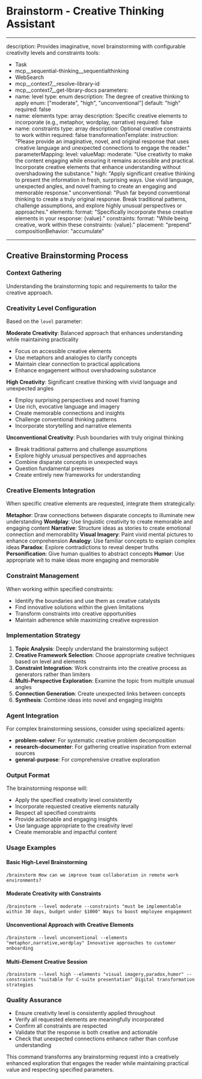 # Brainstorm - Creative Thinking Assistant

---
description: Provides imaginative, novel brainstorming with configurable creativity levels and constraints
tools:
  - Task
  - mcp__sequential-thinking__sequentialthinking
  - WebSearch
  - mcp__context7__resolve-library-id
  - mcp__context7__get-library-docs
parameters:
  - name: level
    type: enum
    description: The degree of creative thinking to apply
    enum: ["moderate", "high", "unconventional"]
    default: "high"
    required: false
  - name: elements
    type: array
    description: Specific creative elements to incorporate (e.g., metaphor, wordplay, narrative)
    required: false
  - name: constraints
    type: array
    description: Optional creative constraints to work within
    required: false
transformationTemplate:
  instruction: "Please provide an imaginative, novel, and original response that uses creative language and unexpected connections to engage the reader."
  parameterMapping:
    level:
      valueMap:
        moderate: "Use creativity to make the content engaging while ensuring it remains accessible and practical. Incorporate creative elements that enhance understanding without overshadowing the substance."
        high: "Apply significant creative thinking to present the information in fresh, surprising ways. Use vivid language, unexpected angles, and novel framing to create an engaging and memorable response."
        unconventional: "Push far beyond conventional thinking to create a truly original response. Break traditional patterns, challenge assumptions, and explore highly unusual perspectives or approaches."
    elements:
      format: "Specifically incorporate these creative elements in your response: {value}."
    constraints:
      format: "While being creative, work within these constraints: {value}."
  placement: "prepend"
  compositionBehavior: "accumulate"
---

## Creative Brainstorming Process

### Context Gathering
Understanding the brainstorming topic and requirements to tailor the creative approach.

### Creativity Level Configuration
Based on the `level` parameter:

**Moderate Creativity**: Balanced approach that enhances understanding while maintaining practicality
- Focus on accessible creative elements
- Use metaphors and analogies to clarify concepts
- Maintain clear connection to practical applications
- Enhance engagement without overshadowing substance

**High Creativity**: Significant creative thinking with vivid language and unexpected angles
- Employ surprising perspectives and novel framing
- Use rich, evocative language and imagery
- Create memorable connections and insights
- Challenge conventional thinking patterns
- Incorporate storytelling and narrative elements

**Unconventional Creativity**: Push boundaries with truly original thinking
- Break traditional patterns and challenge assumptions
- Explore highly unusual perspectives and approaches
- Combine disparate concepts in unexpected ways
- Question fundamental premises
- Create entirely new frameworks for understanding

### Creative Elements Integration
When specific creative elements are requested, integrate them strategically:

**Metaphor**: Draw connections between disparate concepts to illuminate new understanding
**Wordplay**: Use linguistic creativity to create memorable and engaging content
**Narrative**: Structure ideas as stories to create emotional connection and memorability
**Visual Imagery**: Paint vivid mental pictures to enhance comprehension
**Analogy**: Use familiar concepts to explain complex ideas
**Paradox**: Explore contradictions to reveal deeper truths
**Personification**: Give human qualities to abstract concepts
**Humor**: Use appropriate wit to make ideas more engaging and memorable

### Constraint Management
When working within specified constraints:
- Identify the boundaries and use them as creative catalysts
- Find innovative solutions within the given limitations
- Transform constraints into creative opportunities
- Maintain adherence while maximizing creative expression

### Implementation Strategy

1. **Topic Analysis**: Deeply understand the brainstorming subject
2. **Creative Framework Selection**: Choose appropriate creative techniques based on level and elements
3. **Constraint Integration**: Work constraints into the creative process as generators rather than limiters
4. **Multi-Perspective Exploration**: Examine the topic from multiple unusual angles
5. **Connection Generation**: Create unexpected links between concepts
6. **Synthesis**: Combine ideas into novel and engaging insights

### Agent Integration
For complex brainstorming sessions, consider using specialized agents:
- **problem-solver**: For systematic creative problem decomposition
- **research-documenter**: For gathering creative inspiration from external sources
- **general-purpose**: For comprehensive creative exploration

### Output Format
The brainstorming response will:
- Apply the specified creativity level consistently
- Incorporate requested creative elements naturally
- Respect all specified constraints
- Provide actionable and engaging insights
- Use language appropriate to the creativity level
- Create memorable and impactful content

### Usage Examples

#### Basic High-Level Brainstorming
```
/brainstorm How can we improve team collaboration in remote work environments?
```

#### Moderate Creativity with Constraints
```
/brainstorm --level moderate --constraints "must be implementable within 30 days, budget under $1000" Ways to boost employee engagement
```

#### Unconventional Approach with Creative Elements
```
/brainstorm --level unconventional --elements "metaphor,narrative,wordplay" Innovative approaches to customer onboarding
```

#### Multi-Element Creative Session
```
/brainstorm --level high --elements "visual imagery,paradox,humor" --constraints "suitable for C-suite presentation" Digital transformation strategies
```

### Quality Assurance
- Ensure creativity level is consistently applied throughout
- Verify all requested elements are meaningfully incorporated
- Confirm all constraints are respected
- Validate that the response is both creative and actionable
- Check that unexpected connections enhance rather than confuse understanding

This command transforms any brainstorming request into a creatively enhanced exploration that engages the reader while maintaining practical value and respecting specified parameters.